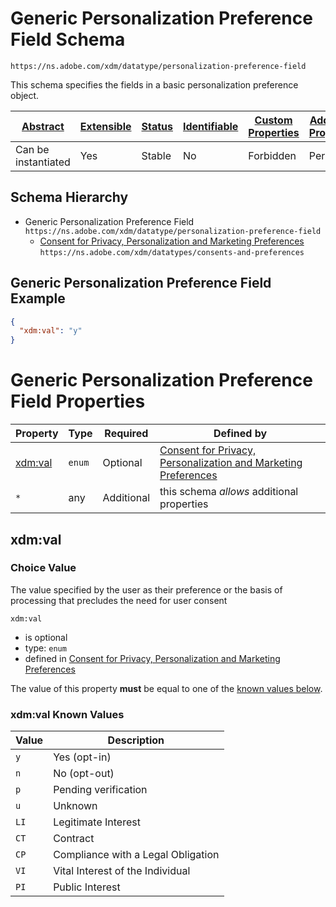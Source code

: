 
# Generic Personalization Preference Field Schema

```
https://ns.adobe.com/xdm/datatype/personalization-preference-field
```

This schema specifies the fields in a basic personalization preference object.

| [Abstract](../../../abstract.md) | [Extensible](../../../extensions.md) | [Status](../../../status.md) | [Identifiable](../../../id.md) | [Custom Properties](../../../extensions.md) | [Additional Properties](../../../extensions.md) | Defined In |
|----------------------------------|--------------------------------------|------------------------------|--------------------------------|---------------------------------------------|-------------------------------------------------|------------|
| Can be instantiated | Yes | Stable | No | Forbidden | Permitted | [datatypes/consent/personalization-field.schema.json](datatypes/consent/personalization-field.schema.json) |
## Schema Hierarchy

* Generic Personalization Preference Field `https://ns.adobe.com/xdm/datatype/personalization-preference-field`
  * [Consent for Privacy, Personalization and Marketing Preferences](consent-preferences.schema.md) `https://ns.adobe.com/xdm/datatypes/consents-and-preferences`


## Generic Personalization Preference Field Example
```json
{
  "xdm:val": "y"
}
```

# Generic Personalization Preference Field Properties

| Property | Type | Required | Defined by |
|----------|------|----------|------------|
| [xdm:val](#xdmval) | `enum` | Optional | [Consent for Privacy, Personalization and Marketing Preferences](consent-preferences.schema.md#xdmval) |
| `*` | any | Additional | this schema *allows* additional properties |

## xdm:val
### Choice Value

The value specified by the user as their preference or the basis of processing that precludes the need for user consent

`xdm:val`
* is optional
* type: `enum`
* defined in [Consent for Privacy, Personalization and Marketing Preferences](consent-preferences.schema.md#xdmval)

The value of this property **must** be equal to one of the [known values below](#xdmval-known-values).

### xdm:val Known Values
| Value | Description |
|-------|-------------|
| `y` | Yes (opt-in) |
| `n` | No (opt-out) |
| `p` | Pending verification |
| `u` | Unknown |
| `LI` | Legitimate Interest |
| `CT` | Contract |
| `CP` | Compliance with a Legal Obligation |
| `VI` | Vital Interest of the Individual |
| `PI` | Public Interest |



